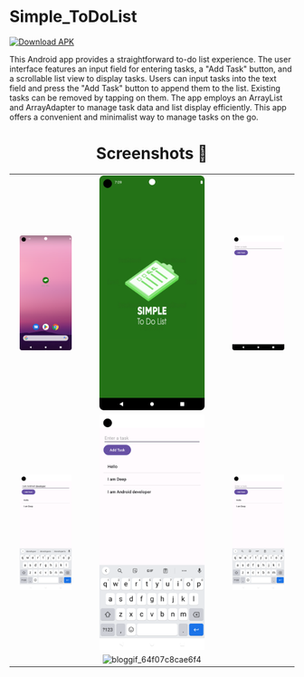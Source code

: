 # Simple_ToDoList
[![Download APK](https://img.shields.io/badge/Download-APK-blue)](https://github.com/deepbajud/Simple_ToDoList/blob/master/app/SimpleTo-Do-List.apk)


This Android app provides a straightforward to-do list experience. The user interface features an input field for entering tasks, a "Add Task" button, and a scrollable list view to display tasks. Users can input tasks into the text field and press the "Add Task" button to append them to the list. Existing tasks can be removed by tapping on them. The app employs an ArrayList and ArrayAdapter to manage task data and list display efficiently. This app offers a convenient and minimalist way to manage tasks on the go.


## <h1 align=center>Screenshots 📸</h1>


||||
|:----------------------------------------:|:-----------------------------------------:|:-----------------------------------------:|
| <img src= "1.png" width="80%" height="70%"> | <img src= "2.png" width="80%" height="70%"> | <img src= "3.png" width="80%" height="70%"> |
| <img src= "4.png" width="80%" height="70%"> | <img src= "5.png" width="80%" height="70%"> | <img src= "6.png" width="80%" height="70%"> |
|  |  ![bloggif_64f07c8cae6f4](https://github.com/deepbajud/Simple_ToDoList/assets/118447327/2451d286-bd50-4a9c-859e-c5da4955245a) |

<!--## App-Preview
 <img 
  width="30%"
  src="1.png"/>
<img 
  width="30%"
  src="2.png"/>
<img 
  width="30%"
  src="3.png"/>

<img 
  width="30%"
  src="4.png"/>
  <img 
  width="30%"
  src="5.png"/>
<img 
  width="30%"
  src="6.png"/>



